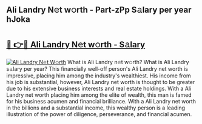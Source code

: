 ## Ali Landry N𝚎t w𝚘rth - Part-zPp S𝚊lary per year hJoka

# <h2><a href="http://gc4dle.nevu.top/?p=Ali+Landry">🔗 👉🔴 Ali Landry N𝚎t w𝚘rth - S𝚊lary</a></h2>

[![Ali Landry N𝚎t W𝚘rth](https://i.imgur.com/Oavwk0R.jpeg)](http://gc4dle.nevu.top/?p=Ali+Landry)
What is Ali Landry n𝚎t w𝚘rth? What is Ali Landry s𝚊lary per year?
This financially well-off person's Ali Landry net worth is impressive, placing him among the industry's wealthiest. His income from his job is substantial, however, Ali Landry net worth is thought to be greater due to his extensive business interests and real estate holdings. With a Ali Landry net worth placing him among the elite of wealth, this man is famed for his business acumen and financial brilliance. With a Ali Landry net worth in the billions and a substantial income, this wealthy person is a leading illustration of the power of diligence, perseverance, and financial acumen.

